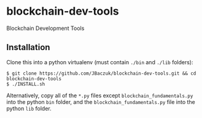 # blockchain-dev-tools
Blockchain Development Tools

## Installation
Clone this into a python virtualenv (must contain `./bin` and `./lib` folders):
```
$ git clone https://github.com/JBaczuk/blockchain-dev-tools.git && cd blockchain-dev-tools
$ ./INSTALL.sh
```

Alternatively, copy all of the `*.py` files except `blockchain_fundamentals.py` into the python `bin` folder, and the `blockchain_fundamentals.py` file into the python `lib` folder.